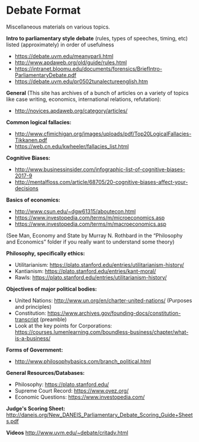 # Debate Format

Miscellaneous materials on various topics.

**Intro to parliamentary style debate** (rules, types of speeches, timing, etc) listed (approximately) in order of usefulness
* https://debate.uvm.edu/meanyparli.html
* http://www.apdaweb.org/old/guide/rules.html
* https://intranet.bloomu.edu/documents/forensics/BriefIntro-ParliamentaryDebate.pdf
* https://debate.uvm.edu/pr0502tunalectureenglish.htm

**General** (This site has archives of a bunch of articles on a variety of topics like case writing, economics, international relations, refutation):
* http://novices.apdaweb.org/category/articles/

**Common logical fallacies:**
* http://www.cfimichigan.org/images/uploads/pdf/Top20LogicalFallacies-Tikkanen.pdf
* https://web.cn.edu/kwheeler/fallacies_list.html

**Cognitive Biases:**
* http://www.businessinsider.com/infographic-list-of-cognitive-biases-2017-9
* http://mentalfloss.com/article/68705/20-cognitive-biases-affect-your-decisions

**Basics of economics:**
* http://www.csun.edu/~dgw61315/aboutecon.html
* https://www.investopedia.com/terms/m/microeconomics.asp
* https://www.investopedia.com/terms/m/macroeconomics.asp

(See Man, Economy and State by Murray N. Rothbard in the “Philosophy and Economics” folder if you really want to understand some theory)

**Philosophy, specifically ethics:**
* Utilitarianism: https://plato.stanford.edu/entries/utilitarianism-history/
* Kantianism: https://plato.stanford.edu/entries/kant-moral/
* Rawls: https://plato.stanford.edu/entries/utilitarianism-history/

**Objectives of major political bodies:**
* United Nations: http://www.un.org/en/charter-united-nations/ (Purposes and principles)
* Constitution: https://www.archives.gov/founding-docs/constitution-transcript (preamble)
* Look at the key points for Corporations: https://courses.lumenlearning.com/boundless-business/chapter/what-is-a-business/

**Forms of Government:**
* http://www.philosophybasics.com/branch_political.html

**General Resources/Databases:**
* Philosophy: https://plato.stanford.edu/
* Supreme Court Record: https://www.oyez.org/
* Economic Questions: https://www.investopedia.com/

**Judge's Scoring Sheet:**
http://daneis.org/New_DANEIS_Parliamentary_Debate_Scoring_Guide+Sheets.pdf

**Videos**
http://www.uvm.edu/~debate/critadv.html
